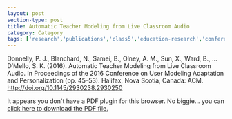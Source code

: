 ```yaml
---
layout: post
section-type: post
title: Automatic Teacher Modeling from Live Classroom Audio
category: Category
tags: ['research','publications','class5','education-research','conference-regular','discourse','nlp']
---
```

Donnelly, P. J., Blanchard, N., Samei, B., Olney, A. M., Sun, X., Ward, B., … D’Mello, S. K. (2016). Automatic Teacher Modeling from Live Classroom Audio. In Proceedings of the 2016 Conference on User Modeling Adaptation and Personalization (pp. 45–53). Halifax, Nova Scotia, Canada: ACM. http://doi.org/10.1145/2930238.2930250


<object data="https://blogs.memphis.edu/aolney/files/2019/10/p45-donnelly.pdf" type="application/pdf" width="100%" height="600px">
 
  <p>It appears you don't have a PDF plugin for this browser.
  No biggie... you can <a href="https://blogs.memphis.edu/aolney/files/2019/10/p45-donnelly.pdf">click here to
  download the PDF file.</a></p>
  
</object>
